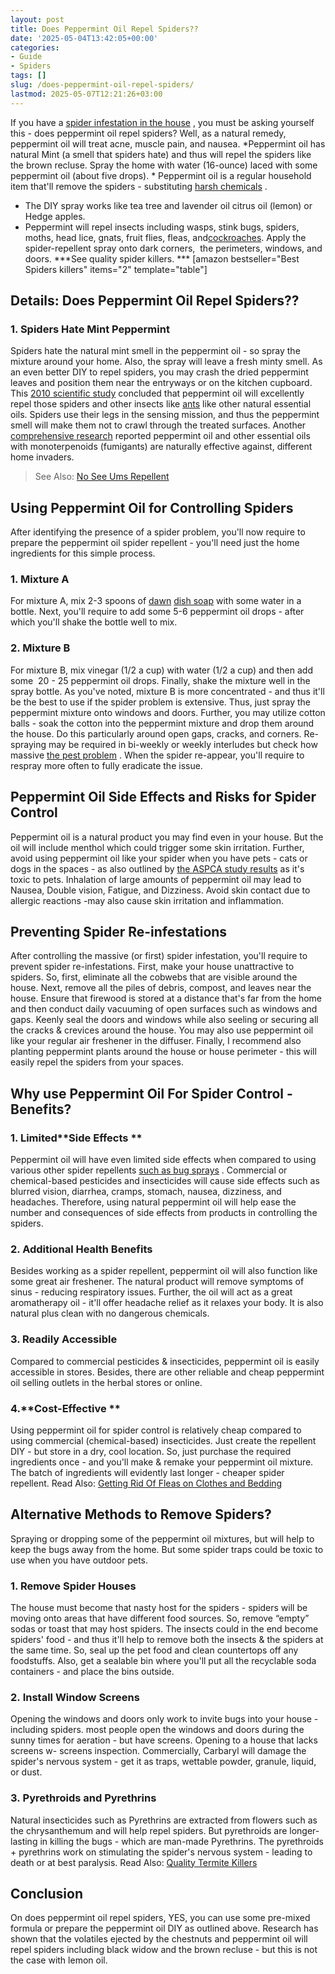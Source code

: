 ```yaml
---
layout: post
title: Does Peppermint Oil Repel Spiders??
date: '2025-05-04T13:42:05+00:00'
categories:
- Guide
- Spiders
tags: []
slug: /does-peppermint-oil-repel-spiders/
lastmod: 2025-05-07T12:21:26+03:00
---
```


If you have a
[spider infestation in the house](https://pestpolicy.com/how-to-get-rid-of-spiders/)
, you must be asking yourself this - does peppermint oil repel spiders? Well, as a natural remedy, peppermint oil will treat acne, muscle pain, and nausea.
*Peppermint oil has natural Mint (a smell that spiders hate) and thus will repel the spiders like the brown recluse. Spray the home with water (16-ounce) laced with some peppermint oil (about five drops). *
Peppermint oil is a regular household item that'll remove the spiders - substituting
[harsh chemicals](https://pestpolicy.com/bug-bomb-for-spiders/)
.
- The DIY spray works like tea tree and lavender oil citrus oil (lemon) or Hedge apples.
- Peppermint will repel insects including wasps, stink bugs, spiders, moths, head lice, gnats, fruit flies, fleas, and[cockroaches](https://pestpolicy.com/best-roach-killer-for-apartments/).
Apply the spider-repellent spray onto dark corners,  the perimeters, windows, and doors.
***See quality spider killers. ***
[amazon bestseller="Best Spiders killers" items="2" template="table"]
## Details: Does Peppermint Oil Repel Spiders??
### 1. Spiders Hate Mint Peppermint
Spiders hate the natural mint smell in the peppermint oil - so spray the mixture around your home. Also, the spray will leave a fresh minty smell.
As an even better DIY to repel spiders, you may crash the dried peppermint leaves and position them near the entryways or on the kitchen cupboard.
This
[2010 scientific study](https://www.ncbi.nlm.nih.gov/pmc/articles/PMC3014752/#!po=85.2941)
concluded that peppermint oil will excellently repel those spiders and other insects like
[ants](https://pestpolicy.com/best-fire-ant-killer-for-lawns/)
like other natural essential oils.
Spiders use their legs in the sensing mission, and thus the peppermint smell will make them not to crawl through the treated surfaces.
Another
[comprehensive research](https://athenaeum.libs.uga.edu/handle/10724/26478)
reported peppermint oil and other essential oils with monoterpenoids (fumigants) are naturally effective against, different home invaders.
> See Also:
> [No See Ums Repellent](https://pestpolicy.com/best-no-see-ums-repellent/)
## Using Peppermint Oil for Controlling Spiders
After identifying the presence of a spider problem, you'll now require to prepare the peppermint oil spider repellent - you'll need just the home ingredients for this simple process.
### 1. Mixture A
For mixture A, mix 2-3 spoons of
[dawn](https://pestpolicy.com/dawn-dish-soap-for-fleas/)
[dish soap](https://pestpolicy.com/dawn-dish-soap-for-fleas/)
with some water in a bottle. Next, you'll require to add some 5-6 peppermint oil drops - after which you'll shake the bottle well to mix.
### 2. Mixture B
For mixture B, mix vinegar (1/2 a cup) with water (1/2 a cup) and then add some  20 - 25 peppermint oil drops. Finally, shake the mixture well in the spray bottle.
As you've noted, mixture B is more concentrated - and thus it'll be the best to use if the spider problem is extensive. Thus, just spray the peppermint mixture onto windows and doors.
Further, you may utilize cotton balls - soak the cotton into the peppermint mixture and drop them around the house. Do this particularly around open gaps, cracks, and corners.
Re-spraying may be required in bi-weekly or weekly interludes but check how massive
[the pest problem](https://pestpolicy.com/)
. When the spider re-appear, you'll require to respray more often to fully eradicate the issue.
## Peppermint Oil Side Effects and Risks for Spider Control
Peppermint oil is a natural product you may find even in your house. But the oil will include menthol which could trigger some skin irritation.
Further, avoid using peppermint oil like your spider when you have pets - cats or dogs in the spaces - as also outlined by
[the ASPCA study results](https://www.aspca.org/pet-care/animal-poison-control/toxic-and-non-toxic-plants/mint)
as it's toxic to pets.
Inhalation of large amounts of peppermint oil may lead to Nausea, Double vision, Fatigue, and Dizziness. Avoid skin contact due to allergic reactions -may also cause skin irritation and inflammation.
## Preventing Spider Re-infestations
After controlling the massive (or first) spider infestation, you'll require to prevent spider re-infestations. First, make your house unattractive to spiders.
So, first, eliminate all the cobwebs that are visible around the house. Next, remove all the piles of debris, compost, and leaves near the house.
Ensure that firewood is stored at a distance that's far from the home and then conduct daily vacuuming of open surfaces such as windows and gaps.
Keenly seal the doors and windows while also seeling or securing all the cracks & crevices around the house. You may also use peppermint oil like your regular air freshener in the diffuser.
Finally, I recommend also planting peppermint plants around the house or house perimeter - this will easily repel the spiders from your spaces.
## Why use Peppermint Oil For Spider Control - Benefits?
### 1. Limited**Side Effects **
Peppermint oil will have even limited side effects when compared to using various other spider repellents
[such as bug sprays](https://pestpolicy.com/how-to-get-rid-of-brown-recluse-spiders/)
.
Commercial or chemical-based pesticides and insecticides will cause side effects such as blurred vision, diarrhea, cramps, stomach, nausea, dizziness, and headaches.
Therefore, using natural peppermint oil will help ease the number and consequences of side effects from products in controlling the spiders.
### 2. Additional Health Benefits
Besides working as a spider repellent, peppermint oil will also function like some great air freshener.
The natural product will remove symptoms of sinus - reducing respiratory issues.
Further, the oil will act as a great aromatherapy oil - it'll offer headache relief as it relaxes your body. It is also natural plus clean with no dangerous chemicals.
### 3. Readily Accessible
Compared to commercial pesticides & insecticides, peppermint oil is easily accessible in stores.
Besides, there are other reliable and cheap peppermint oil selling outlets in the herbal stores or online.
### 4.**Cost-Effective **
Using peppermint oil for spider control is relatively cheap compared to using commercial (chemical-based) insecticides. Just create the repellent DIY - but store in a dry, cool location.
So, just purchase the required ingredients once - and you'll make & remake your peppermint oil mixture. The batch of ingredients will evidently last longer - cheaper spider repellent.
Read Also:
[Getting Rid Of Fleas on Clothes and Bedding](https://pestpolicy.com/how-to-get-rid-of-fleas-on-clothes-and-bedding/)
## Alternative Methods to Remove Spiders?
Spraying or dropping some of the peppermint oil mixtures, but will help to keep the bugs away from the home.
But some spider traps could be toxic to use when you have outdoor pets.
### 1. Remove Spider Houses
The house must become that nasty host for the spiders - spiders will be moving onto areas that have different food sources. So, remove “empty” sodas or toast that may host spiders.
The insects could in the end become spiders' food - and thus it'll help to remove both the insects & the spiders at the same time. So, seal up the pet food and clean countertops off any foodstuffs.
Also, get a sealable bin where you'll put all the recyclable soda containers - and place the bins outside.
### 2. Install Window Screens
Opening the windows and doors only work to invite bugs into your house - including spiders. most people open the windows and doors during the sunny times for aeration - but have screens.
Opening to a house that lacks screens w- screens inspection. Commercially, Carbaryl will damage the spider's nervous system - get it as traps, wettable powder, granule, liquid, or dust.
### 3. Pyrethroids and Pyrethrins
Natural insecticides such as Pyrethrins are extracted from flowers such as the chrysanthemum and will help repel spiders.
But pyrethroids are longer-lasting in killing the bugs - which are man-made Pyrethrins.
The pyrethroids + pyrethrins work on stimulating the spider's nervous system - leading to death or at best paralysis.
Read Also:
[Quality Termite Killers](https://pestpolicy.com/best-termite-killer/)
## Conclusion
On does peppermint oil repel spiders, YES, you can use some pre-mixed formula or prepare the peppermint oil DIY as outlined above.
Research has shown that the volatiles ejected by the chestnuts and peppermint oil will repel spiders including black widow and the brown recluse - but this is not the case with lemon oil.

